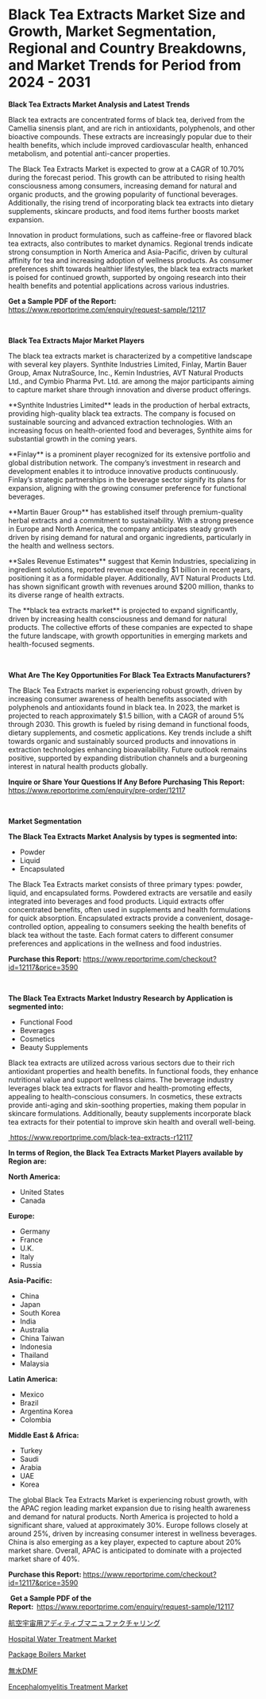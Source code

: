 <p><h1>Black Tea Extracts Market Size and Growth, Market Segmentation, Regional and Country Breakdowns, and Market Trends for Period from 2024 -  2031</h1></p><p><strong>Black Tea Extracts Market Analysis and Latest Trends</strong></p>
<p><p>Black tea extracts are concentrated forms of black tea, derived from the Camellia sinensis plant, and are rich in antioxidants, polyphenols, and other bioactive compounds. These extracts are increasingly popular due to their health benefits, which include improved cardiovascular health, enhanced metabolism, and potential anti-cancer properties. </p><p>The Black Tea Extracts Market is expected to grow at a CAGR of 10.70% during the forecast period. This growth can be attributed to rising health consciousness among consumers, increasing demand for natural and organic products, and the growing popularity of functional beverages. Additionally, the rising trend of incorporating black tea extracts into dietary supplements, skincare products, and food items further boosts market expansion. </p><p>Innovation in product formulations, such as caffeine-free or flavored black tea extracts, also contributes to market dynamics. Regional trends indicate strong consumption in North America and Asia-Pacific, driven by cultural affinity for tea and increasing adoption of wellness products. As consumer preferences shift towards healthier lifestyles, the black tea extracts market is poised for continued growth, supported by ongoing research into their health benefits and potential applications across various industries.</p></p>
<p><strong>Get a Sample PDF of the Report:&nbsp;</strong> <a href="https://www.reportprime.com/enquiry/request-sample/12117">https://www.reportprime.com/enquiry/request-sample/12117</a></p>
<p>&nbsp;</p>
<p><strong>Black Tea Extracts Major Market Players</strong></p>
<p><p>The black tea extracts market is characterized by a competitive landscape with several key players. Synthite Industries Limited, Finlay, Martin Bauer Group, Amax NutraSource, Inc., Kemin Industries, AVT Natural Products Ltd., and Cymbio Pharma Pvt. Ltd. are among the major participants aiming to capture market share through innovation and diverse product offerings.</p><p>**Synthite Industries Limited** leads in the production of herbal extracts, providing high-quality black tea extracts. The company is focused on sustainable sourcing and advanced extraction technologies. With an increasing focus on health-oriented food and beverages, Synthite aims for substantial growth in the coming years.</p><p>**Finlay** is a prominent player recognized for its extensive portfolio and global distribution network. The company’s investment in research and development enables it to introduce innovative products continuously. Finlay’s strategic partnerships in the beverage sector signify its plans for expansion, aligning with the growing consumer preference for functional beverages.</p><p>**Martin Bauer Group** has established itself through premium-quality herbal extracts and a commitment to sustainability. With a strong presence in Europe and North America, the company anticipates steady growth driven by rising demand for natural and organic ingredients, particularly in the health and wellness sectors.</p><p>**Sales Revenue Estimates** suggest that Kemin Industries, specializing in ingredient solutions, reported revenue exceeding $1 billion in recent years, positioning it as a formidable player. Additionally, AVT Natural Products Ltd. has shown significant growth with revenues around $200 million, thanks to its diverse range of health extracts.</p><p>The **black tea extracts market** is projected to expand significantly, driven by increasing health consciousness and demand for natural products. The collective efforts of these companies are expected to shape the future landscape, with growth opportunities in emerging markets and health-focused segments.</p></p>
<p>&nbsp;</p>
<p><strong>What Are The Key Opportunities For Black Tea Extracts Manufacturers?</strong></p>
<p><p>The Black Tea Extracts market is experiencing robust growth, driven by increasing consumer awareness of health benefits associated with polyphenols and antioxidants found in black tea. In 2023, the market is projected to reach approximately $1.5 billion, with a CAGR of around 5% through 2030. This growth is fueled by rising demand in functional foods, dietary supplements, and cosmetic applications. Key trends include a shift towards organic and sustainably sourced products and innovations in extraction technologies enhancing bioavailability. Future outlook remains positive, supported by expanding distribution channels and a burgeoning interest in natural health products globally.</p></p>
<p><strong>Inquire or Share Your Questions If Any Before Purchasing This Report:</strong> <a href="https://www.reportprime.com/enquiry/pre-order/12117">https://www.reportprime.com/enquiry/pre-order/12117</a></p>
<p>&nbsp;</p>
<p><strong>Market Segmentation</strong></p>
<p><strong>The Black Tea Extracts Market Analysis by types is segmented into:</strong></p>
<p><ul><li>Powder</li><li>Liquid</li><li>Encapsulated</li></ul></p>
<p><p>The Black Tea Extracts market consists of three primary types: powder, liquid, and encapsulated forms. Powdered extracts are versatile and easily integrated into beverages and food products. Liquid extracts offer concentrated benefits, often used in supplements and health formulations for quick absorption. Encapsulated extracts provide a convenient, dosage-controlled option, appealing to consumers seeking the health benefits of black tea without the taste. Each format caters to different consumer preferences and applications in the wellness and food industries.</p></p>
<p><strong>Purchase this Report:&nbsp;</strong><a href="https://www.reportprime.com/checkout?id=12117&price=3590">https://www.reportprime.com/checkout?id=12117&price=3590</a></p>
<p>&nbsp;</p>
<p><strong>The Black Tea Extracts Market Industry Research by Application is segmented into:</strong></p>
<p><ul><li>Functional Food</li><li>Beverages</li><li>Cosmetics</li><li>Beauty Supplements</li></ul></p>
<p><p>Black tea extracts are utilized across various sectors due to their rich antioxidant properties and health benefits. In functional foods, they enhance nutritional value and support wellness claims. The beverage industry leverages black tea extracts for flavor and health-promoting effects, appealing to health-conscious consumers. In cosmetics, these extracts provide anti-aging and skin-soothing properties, making them popular in skincare formulations. Additionally, beauty supplements incorporate black tea extracts for their potential to improve skin health and overall well-being.</p></p>
<p><a href="https://www.reportprime.com/black-tea-extracts-r12117">&nbsp;https://www.reportprime.com/black-tea-extracts-r12117</a></p>
<p><strong>In terms of Region, the Black Tea Extracts Market Players available by Region are:</strong></p>
<p>
    <p> <strong> North America: </strong>
        <ul>
            <li>United States</li>
            <li>Canada</li>
        </ul>
        </p> 
    <p> <strong> Europe: </strong>
        <ul>
            <li>Germany</li>
            <li>France</li>
            <li>U.K.</li>
            <li>Italy</li>
            <li>Russia</li>
        </ul>
        </p> 
    <p> <strong> Asia-Pacific: </strong>
        <ul>
            <li>China</li>
            <li>Japan</li>
            <li>South Korea</li>
            <li>India</li>
            <li>Australia</li>
            <li>China Taiwan</li>
            <li>Indonesia</li>
            <li>Thailand</li>
            <li>Malaysia</li>
        </ul>
        </p> 
    <p> <strong> Latin America: </strong>
        <ul>
            <li>Mexico</li>
            <li>Brazil</li>
            <li>Argentina Korea</li>
            <li>Colombia</li>
        </ul>
        </p> 
    <p> <strong> Middle East & Africa: </strong>
        <ul>
            <li>Turkey</li>
            <li>Saudi</li>
            <li>Arabia</li>
            <li>UAE</li>
            <li>Korea</li>
        </ul>
    </p>
    </p>
<p><p>The global Black Tea Extracts Market is experiencing robust growth, with the APAC region leading market expansion due to rising health awareness and demand for natural products. North America is projected to hold a significant share, valued at approximately 30%. Europe follows closely at around 25%, driven by increasing consumer interest in wellness beverages. China is also emerging as a key player, expected to capture about 20% market share. Overall, APAC is anticipated to dominate with a projected market share of 40%.</p></p>
<p><strong>Purchase this Report: </strong><a href="https://www.reportprime.com/checkout?id=12117&price=3590">https://www.reportprime.com/checkout?id=12117&price=3590</a></p>
<p>&nbsp;<strong>Get a Sample PDF of the Report:&nbsp;&nbsp;</strong><a href="https://www.reportprime.com/enquiry/request-sample/12117">https://www.reportprime.com/enquiry/request-sample/12117</a></p>
<p><strong></strong></p>
<p><p><a href="https://medium.com/@mk4cronn/%E5%B8%82%E5%A0%B4%E5%8B%95%E5%90%91%E3%81%AE%E6%98%8E%E3%82%89%E3%81%8B%E3%81%AB%E3%81%99%E3%82%8B-%E3%82%B0%E3%83%AD%E3%83%BC%E3%83%90%E3%83%AB%E8%88%AA%E7%A9%BA%E5%AE%87%E5%AE%99%E3%82%A2%E3%83%87%E3%82%A3%E3%83%86%E3%82%A3%E3%83%96%E8%A3%BD%E9%80%A0%E5%B8%82%E5%A0%B4%E3%81%AE%E6%88%90%E9%95%B7%E3%81%A8%E5%9C%B0%E5%9F%9F%E5%88%A5%E6%B4%9E%E5%AF%9F-2024-2031-6a3d4e83277f">航空宇宙用アディティブマニュファクチャリング</a></p><p><a href="https://medium.com/@duron7928/strategic-insights-into-global-hospital-water-treatment-market-trends-2024-2031-covered-in-148-ba295f5de70a">Hospital Water Treatment Market</a></p><p><a href="https://issuu.com/reportprime-2/docs/package-boilers-market-size-2030.pp_22d7fe22529d34">Package Boilers Market</a></p><p><a href="https://medium.com/@dm15982023/%E7%84%A1%E6%B0%B4dmf%E5%B8%82%E5%A0%B4%E3%81%AE%E6%88%A6%E7%95%A5%E7%9A%84%E6%B4%9E%E5%AF%9F-%E7%84%A1%E6%B0%B4dmf%E6%A5%AD%E7%95%8C%E3%81%AB%E3%81%8A%E3%81%91%E3%82%8B%E8%A3%BD%E5%93%81%E3%81%AE%E9%80%B2%E5%8C%96%E3%81%A8%E5%B8%82%E5%A0%B4%E3%82%BB%E3%82%B0%E3%83%A1%E3%83%B3%E3%83%86%E3%83%BC%E3%82%B7%E3%83%A7%E3%83%B3-07446c9885b1">無水DMF</a></p><p><a href="https://medium.com/@trameciabutler45/encephalomyelitis-treatment-market-global-market-trends-and-market-forecast-2024-2031-7718a6b714d7">Encephalomyelitis Treatment Market</a></p></p>
